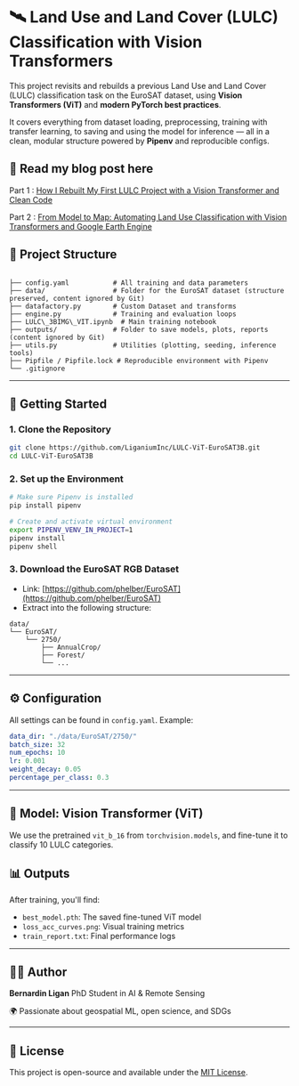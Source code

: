 
# 🛰️ Land Use and Land Cover (LULC) Classification with Vision Transformers

This project revisits and rebuilds a previous Land Use and Land Cover (LULC) classification task on the EuroSAT dataset, using **Vision Transformers (ViT)** and **modern PyTorch best practices**.

It covers everything from dataset loading, preprocessing, training with transfer learning, to saving and using the model for inference — all in a clean, modular structure powered by **Pipenv** and reproducible configs.

## 📜  Read  my blog post here

Part 1 : [How I Rebuilt My First LULC Project with a Vision Transformer and Clean Code](https://medium.com/@bernardinligan/how-i-rebuilt-my-first-lulc-project-with-a-vision-transformer-and-clean-code-aa9a06094c89)

Part 2 : [From Model to Map: Automating Land Use Classification with Vision Transformers and Google Earth Engine](https://medium.com/@bernardinligan/from-model-to-map-automating-land-use-classification-with-vision-transformers-and-google-earth-9a5510215054)

## 📂 Project Structure

```

├── config.yaml           # All training and data parameters
├── data/                 # Folder for the EuroSAT dataset (structure preserved, content ignored by Git)
├── datafactory.py        # Custom Dataset and transforms
├── engine.py             # Training and evaluation loops
├── LULC\_3BIMG\_VIT.ipynb  # Main training notebook
├── outputs/              # Folder to save models, plots, reports (content ignored by Git)
├── utils.py              # Utilities (plotting, seeding, inference tools)
├── Pipfile / Pipfile.lock # Reproducible environment with Pipenv
└── .gitignore

````

---

## 🚀 Getting Started

### 1. Clone the Repository
```bash
git clone https://github.com/LiganiumInc/LULC-ViT-EuroSAT3B.git
cd LULC-ViT-EuroSAT3B
````

### 2. Set up the Environment

```bash
# Make sure Pipenv is installed
pip install pipenv

# Create and activate virtual environment
export PIPENV_VENV_IN_PROJECT=1
pipenv install
pipenv shell
```

### 3. Download the EuroSAT RGB Dataset

* Link: [https://github.com/phelber/EuroSAT](https://github.com/phelber/EuroSAT)
* Extract into the following structure:

```
data/
└── EuroSAT/
    └── 2750/
        ├── AnnualCrop/
        ├── Forest/
        └── ...
```

---

## ⚙️ Configuration

All settings can be found in `config.yaml`. Example:

```yaml
data_dir: "./data/EuroSAT/2750/"
batch_size: 32
num_epochs: 10
lr: 0.001
weight_decay: 0.05
percentage_per_class: 0.3
```

---

## 🧠 Model: Vision Transformer (ViT)

We use the pretrained `vit_b_16` from `torchvision.models`, and fine-tune it to classify 10 LULC categories.



## 📊 Outputs

After training, you'll find:

* `best_model.pth`: The saved fine-tuned ViT model
* `loss_acc_curves.png`: Visual training metrics
* `train_report.txt`: Final performance logs

---

## 🧑‍💻 Author

**Bernardin Ligan**
PhD Student in AI & Remote Sensing

🌍 Passionate about geospatial ML, open science, and SDGs 

---

## 📜 License

This project is open-source and available under the [MIT License](LICENSE).

```


